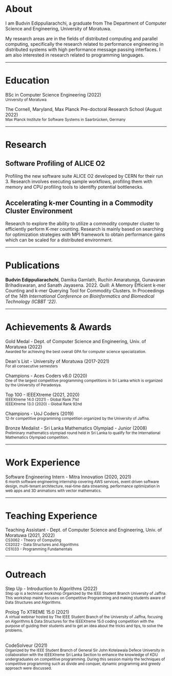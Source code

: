 # About

I am Budvin Edippuliarachchi, a graduate from The Department of Computer Science and Engineering, University of Moratuwa.

My research areas are in the fields of distributed computing and parallel computing, specifically the research related to performance engineering in distributed systems with high performance message passing interfaces. I am also
interested in research related to programming languages.

---

# Education
BSc in Computer Science Engineering (2022)
<br>
<small>University of Moratuwa</small>

The Cornell, Maryland, Max Planck Pre-doctoral Research School (August 2022)
<br>
<small>Max Planck Institute for Software Systems in Saarbrücken, Germany</small>

---

# Research

## Software Profiling of ALICE O2
Profiling the new software suite ALICE O2 developed by CERN for their run 3. Research involves executing sample workflows, profiling them with memory and CPU profiling tools to identifty potential bottlenecks.

## Accelerating k-mer Counting in a Commodity Cluster Environment

Research to explore the ability to utilize a commodity computer cluster to efficiently perform K-mer counting. Research is mainly based on searching for optimization strategies with MPI framework to obtain performance gains which can be scaled for a distributed environment.
<br>
<a href="https://github.com/CSE-Optimizers/k-mer_counter"><i class="fa-brands fa-github"></i></a>

---

# Publications

<b>Budvin Edippuliarachchi</b>, Damika Gamlath, Ruchin Amaratunga, Gunavaran Brihadiswaran, and Sanath Jayasena. 2022. Quill: A Memory Efficient k-mer Counting and k-mer Querying Tool for Commodity Clusters. In Proceedings of the <i>14th International Conference on Bioinformatics and Biomedical Technology (ICBBT '22)</i>.
&nbsp;
<a href="https://dl.acm.org/doi/10.1145/3543377.3543389"><i class="ai ai-acm"></i></a>
&nbsp;
<a href="pdf/quill.pdf"><i class="fa fa-file-text"></i></a>

---

# Achievements & Awards

Gold Medal - Dept. of Computer Science and Engineering, Univ. of Moratuwa (2022)
<br>
<small>Awarded for achieving the best overall GPA for computer science specialization.</small>

Dean's List - University of Moratuwa (2017-2021)
<br>
<small>For all consecutive semesters</small>

Champions - Aces Coders v8.0 (2020)
<br>
<small>One of the largest competitive programming competitions in Sri Lanka which is organized by the University of
Peradeniya.</small>

Top 100 - IEEEXtreme (2021, 2020)
<br>
<small>
IEEEXtreme 14.0 (2021) - Global Rank 71st
<br>
IEEEXtreme 13.0 (2020) - Global Rank 92nd
</small>

Champions - UoJ Coders (2019)
<br>
<small>12-hr competitive programming competition organized by the University of Jaffna.</small>

Bronze Medalist - Sri Lanka Mathematics Olympiad - Junior (2008)
<br>
<small>Preliminary mathematics olympiad round held in Sri Lanka to qualify for the International Mathematics
Olympiad competition.</small>

---

# Work Experience
Software Engineering Intern - Mitra Innovation (2020, 2021)
<br>
<small>
6 month software engineering internship covering AWS services, event driven software design, multi-tenant architecture, real-time data streaming, performance optimization in web apps and 3D animations with vector mathematics.
</small>

---

# Teaching Experience
Teaching Assistant - Dept. of Computer Science and Engineering, Univ. of Moratuwa (2021, 2022)
<br>
<small>
CS3062 - Theory of Computing<br>
CS2022 - Data Structures and Algorithms<br>
CS1033 - Programming Fundamentals
</small>

---

# Outreach

Step Up - Introduction to Algorithms (2022)
<br>
<small>
Step up is a technical workshop Organized by the IEEE Student Branch University of Jaffna. This workshop mainly focuses on Competitive Programming and making students aware of Data Structures and Algorithms.
</small>
<br>
<a href="https://events.vtools.ieee.org/m/323138"><i class="fa fa-link"></i></a>

Prolog To XTREME 15.0 (2021)
<br>
<small>
A virtual webinar hosted by The IEEE Student Branch of the University of Jaffna, focusing on Algorithms & Data Structures for the IEEEXtreme 15.0 coding competition with the purpose of guiding their students and to get an idea about the tricks and tips, to solve the problems.
</small>
<br>
<a href="https://events.vtools.ieee.org/m/286431"><i class="fa fa-link"></i></a>
&nbsp;
<a href="https://www.youtube.com/watch?v=qF92u9GoXXQ"><i class="fa fa-video"></i></a>

CodeSolveur (2021)
<br>
<small>
Organized by the IEEE Student Branch of General Sir John Kotelawala Defece University in collaboration with the IEEEXtreme Sri Lanka Section to enhance the knowledge of KDU undergraduates on competitive programming. During this session mainly the techniques of competitive programming such as divide and conquer, dynamic programmig and greedy approach were discussed.
</small>
<br>
<a href="https://events.vtools.ieee.org/m/284283"><i class="fa fa-link"></i></a>

<!-- ### Category Name 1 

[Project 1 Title](/sample_page)
<img src="images/dummy_thumbnail.jpg?raw=true"/>

---
[Project 2 Title](/pdf/sample_presentation.pdf)
<img src="images/dummy_thumbnail.jpg?raw=true"/>

---
[Project 3 Title](http://example.com/)
<img src="images/dummy_thumbnail.jpg?raw=true"/>

---

### Category Name 2

- [Project 1 Title](http://example.com/)
- [Project 2 Title](http://example.com/)
- [Project 3 Title](http://example.com/)
- [Project 4 Title](http://example.com/)
- [Project 5 Title](http://example.com/)

---


---
 -->
